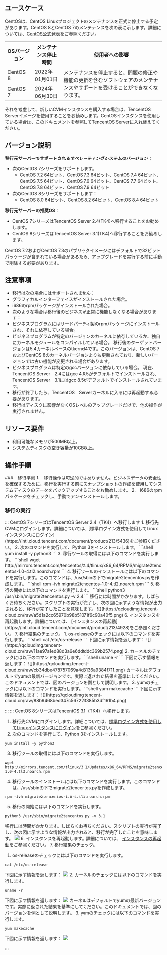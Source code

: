 ## ユースケース
CentOSは、CentOS Linuxプロジェクトのメンテナンスを正式に停止する予定があります。CentOS 8とCentOS 7のメンテナンスを次の表に示します。詳細については、[CentOS公式発表](https://blog.centos.org/2020/12/future-is-centos-stream/?spm=a2c4g.11174386.n2.3.348f4c07hk46v4)をご参照ください。
<table>
<tr>
<th>OSバージョン</th>
<th>メンテナンス停止時間</th>
<th>使用者への影響</th>
</tr>
<tr>
<td>CentOS 8</td>
<td>2022年01月01日</td>
<td rowspan=2>メンテナンスを停止すると、問題の修正や機能の更新を含むソフトウェアのメンテナンスやサポートを受けることができなくなります。</td>
</tr>
<tr>
<td>CentOS 7</td>
<td>2024年06月30日</td>
</tr>
</table>

それを考慮して、新しいCVMインスタンスを購入する場合は、TencentOS Serverイメージを使用することをお勧めします。CentOSインスタンスを使用している場合は、このドキュメントを参照してTencentOS Serverに入れ替えてください。


## バージョン説明
**移行元サーバーでサポートされるオペレーティングシステムのバージョン**：
- 次のCentOS 7シリーズをサポートします。
  - CentOS 7.2 64ビット、CentOS 7.3 64ビット、CentOS 7.4 64ビット、CentOS 7.5 64ビット、CentOS 7.6 64ビット、CentOS 7.7 64ビット、CentOS 7.8 64ビット、CentOS 7.9 64ビット
- 次のCentOS 8シリーズをサポートします：
  - CentOS 8.0 64ビット、CentOS 8.2 64ビット、CentOS 8.4 64ビット

**移行元サーバーの推奨OS**：
- CentOS 7シリーズはTencentOS Server 2.4(TK4)へ移行することをお勧めします。
- CentOS 8シリーズはTencentOS Server 3.1(TK4)へ移行することをお勧めします。

<dx-alert infotype="notice" title="">
CentOS 7.2およびCentOS 7.3のパブリックイメージにはデフォルトで32ビットパッケージが含まれている場合があるため、アップグレードを実行する前に手動で削除する必要があります。
</dx-alert>



## 注意事項
- 移行は次の場合にはサポートされません：
 - グラフィカルインターフェイスがインストールされた場合。
 - i686のrpmパッケージがインストールされた場合。
- 次のような場合は移行後のビジネスが正常に機能しなくなる場合があります：
 - ビジネスプログラムにはサードパーティ製のrpmパッケージにインストールされ、それに依存している場合。
 - ビジネスプログラムが特定のバージョンのカーネルに依存しているか、独自にカーネルモジュールをコンパイルしている場合。
移行後のターゲットバージョンは5.4カーネルベースのtkernel4です。このバージョンは、CentOS 7およびCentOS 8のカーネルバージョンよりも更新されており、新しいバージョンでは古い機能が変更される場合があります。
 - ビジネスプログラムは特定のgccバージョンに依存している場合。
現在、TencentOS Server　2.4にはgcc 4.8.5がデフォルトでインストールされ、TencentOS Server　3.1にはgcc 8.5がデフォルトでインストールされています。
- 移行が終了したら、TencentOS　Serverカーネルに入るには再起動する必要があります。
- 移行はディスクに影響がなくOSレベルのアップグレードだけで、他の操作が実行されません。

## リソース要件
- 利用可能なメモリが500MB以上。
- システムディスクの空き容量が10GB以上。

## 操作手順

###　移行準備
1.　移行操作は可逆的ではありません。ビジネスデータの安全性を確保するために、移行を実行する前に[スナップショットの作成](https://intl.cloud.tencent.com/document/product/362/5755)を使用してシステムディスクのデータをバックアップすることをお勧めします。
2.　i686のrpmパッケージをチェックし、手動でアンインストールします。

### 移行の実行
<dx-tabs>
::: CentOS 7シリーズはTencentOS Server 2.4（TK4）へ移行します
1. 移行先CVMにログインします。詳細については、[標準ログイン方式を使用してLinuxインスタンスにログイン](https://intl.cloud.tencent.com/document/product/213/5436)をご参照ください。
2. 次のコマンドを実行して、Python 3をインストールします。
```shell
yum install -y python3
```
3. 移行ツールの取得には以下のコマンドを実行します。
```shell
wget http://mirrors.tencent.com/tencentos/2.4/tlinux/x86_64/RPMS/migrate2tencentos-1.0-4.tl2.noarch.rpm
```
4. 移行ツールのインストールには以下のコマンドを実行します。このコマンドは、/usr/sbinの下でmigrate2tencentos.pyを作成します。
```shell
rpm -ivh migrate2tencentos-1.0-4.tl2.noarch.rpm
```
5. 移行の開始には以下のコマンドを実行します。
```shell
python3 /usr/sbin/migrate2tencentos.py -v 2.4
```
移行には時間がかかります。しばらくお待ちください。スクリプトの実行が完了し、次の図に示すような情報が出力されると、移行が完了したことを意味します。
![](https://qcloudimg.tencent-cloud.cn/raw/a5d1a2cc65970b98b51071f6c90a40f5.png)
6. インスタンスを再起動します。詳細については、 [インスタンスの再起動](https://intl.cloud.tencent.com/document/product/213/4928)をご参照ください。
7. 移行結果のチェック。 
   1. os-releaseのチェックには以下のコマンドを実行します。
```shell
cat /etc/os-release
```
下図に示す情報を返します：
![](https://qcloudimg.tencent-cloud.cn/raw/11ae97a1ed88d3a6e6ddfddc369b2574.png)
   2. カーネルのチェックには以下のコマンドを実行します。
```shell
uname -r
```
下図に示す情報を返します：
![](https://qcloudimg.tencent-cloud.cn/raw/cb34dbe478757069a4d3136a9384f711.png)
<dx-alert infotype="explain" title="">
カーネルはデフォルトでyumの最新バージョンです。実際に返された結果を基準にしてください。このドキュメントでは、図のバージョンを例として説明します。
</dx-alert>
  3. yumのチェックには以下のコマンドを実行します。
```shell
yum makecache
```
下図に示す情報を返します：
![](https://qcloudimg.tencent-cloud.cn/raw/88b9468bed347c567223385b3df161b4.png)


:::
::: CentOS 8シリーズはTencentOS  3.1（TK4）へ移行します。
1. 移行先CVMにログインします。詳細については、[標準ログイン方式を使用してLinuxインスタンスにログイン](https://intl.cloud.tencent.com/document/product/213/5436)をご参照ください。
2. 次のコマンドを実行して、Python 3をインストールします。
```shell
yum install -y python3
```
3. 移行ツールの取得には以下のコマンドを実行します。
```shell
wget http://mirrors.tencent.com/tlinux/3.1/Updates/x86_64/RPMS/migrate2tencentos-1.0-4.tl3.noarch.rpm
```
4. 移行ツールのインストールには以下のコマンドを実行します。このコマンドは、/usr/sbinの下でmigrate2tencentos.pyを作成します。
```shell
rpm -ivh migrate2tencentos-1.0-4.tl3.noarch.rpm
```
5. 移行の開始には以下のコマンドを実行します。
```shell
python3 /usr/sbin/migrate2tencentos.py -v 3.1
```
移行には時間がかかります。しばらくお待ちください。スクリプトの実行が完了し、次の図に示すような情報が出力されると、移行が完了したことを意味します。
![](https://qcloudimg.tencent-cloud.cn/raw/e272e5f6e5eba50a1e9bc74db536a592.png)
6. インスタンスを再起動します。詳細については、 [インスタンスの再起動](https://intl.cloud.tencent.com/document/product/213/4928)をご参照ください。
7. 移行結果のチェック。 
   1. os-releaseのチェックには以下のコマンドを実行します。
```shell
cat /etc/os-release
```
下図に示す情報を返します：
![](https://qcloudimg.tencent-cloud.cn/raw/eb7333c8badf5d7a4852a66084fcc190.png)
   2. カーネルのチェックには以下のコマンドを実行します。
```shell
uname -r
```
下図に示す情報を返します：
![](https://qcloudimg.tencent-cloud.cn/raw/9bba4c6112c4bec1482d827ad02a39d6.png)
<dx-alert infotype="explain" title="">
カーネルはデフォルトでyumの最新バージョンです。実際に返された結果を基準にしてください。このドキュメントでは、図のバージョンを例として説明します。
</dx-alert>
  3. yumのチェックには以下のコマンドを実行します。
```shell
yum makecache
```
下図に示す情報を返します：
![](https://qcloudimg.tencent-cloud.cn/raw/83a6ec7fc69ab6bd26e9ff1cf0f443da.png)

:::
</dx-tabs>



